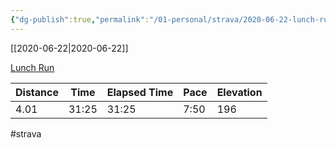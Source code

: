 ```yaml
---
{"dg-publish":true,"permalink":"/01-personal/strava/2020-06-22-lunch-run/"}
---
```



[[2020-06-22\|2020-06-22]]

[Lunch Run](https://www.strava.com/activities/3656542916)

| Distance | Time  | Elapsed Time | Pace | Elevation |
| -------- | ----- | ------------ | ---- | --------- |
| 4.01     | 31:25 | 31:25        | 7:50 | 196       |




#strava
